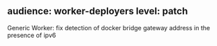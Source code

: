 audience: worker-deployers
level: patch
---
Generic Worker: fix detection of docker bridge gateway address in the presence of ipv6
